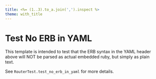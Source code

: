 ```yaml
---
title: <%= (1..3).to_a.join(',').inspect %>
theme: with_title
---
```


# Test No ERB in YAML

This template is intended to test that the ERB syntax in the YAML header above
will NOT be parsed as actual embedded ruby, but simply as plain text.

See `RouterTest.test_no_erb_in_yaml` for more details.
